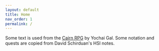 ```yaml
---
layout: default
title: Home
nav_order: 1
permalink: /
---
```




Some text is used from the [Cairn RPG](https://cairnrpg.com/) by Yochai Gal.
Some notation and quests are copied from David Schirduan's HSI notes.
